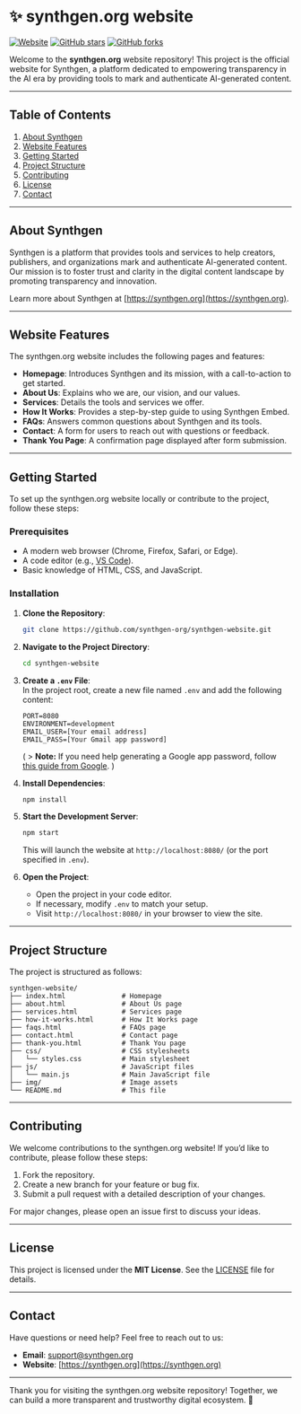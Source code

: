 # ✨ synthgen.org website

[![Website](https://img.shields.io/website?down_message=offline&label=synthgen.org&up_message=online&url=https%3A%2F%2Fsynthgen.org)](https://synthgen.org)
[![GitHub stars](https://img.shields.io/github/stars/synthgen-org/synthgen-website?style=social)](https://github.com/synthgen-org/synthgen.org/stargazers)
[![GitHub forks](https://img.shields.io/github/forks/synthgen-org/synthgen-website?style=social)](https://github.com/synthgen-org/synthgen.org/network/members)

Welcome to the **synthgen.org** website repository! This project is the official website for Synthgen, a platform dedicated to empowering transparency in the AI era by providing tools to mark and authenticate AI-generated content.

---

## Table of Contents
1. [About Synthgen](#about-synthgen)
2. [Website Features](#website-features)
3. [Getting Started](#getting-started)
4. [Project Structure](#project-structure)
5. [Contributing](#contributing)
6. [License](#license)
7. [Contact](#contact)

---

## About Synthgen

Synthgen is a platform that provides tools and services to help creators, publishers, and organizations mark and authenticate AI-generated content. Our mission is to foster trust and clarity in the digital content landscape by promoting transparency and innovation.

Learn more about Synthgen at [https://synthgen.org](https://synthgen.org).

---

## Website Features

The synthgen.org website includes the following pages and features:
- **Homepage**: Introduces Synthgen and its mission, with a call-to-action to get started.
- **About Us**: Explains who we are, our vision, and our values.
- **Services**: Details the tools and services we offer.
- **How It Works**: Provides a step-by-step guide to using Synthgen Embed.
- **FAQs**: Answers common questions about Synthgen and its tools.
- **Contact**: A form for users to reach out with questions or feedback.
- **Thank You Page**: A confirmation page displayed after form submission.

---

## Getting Started

To set up the synthgen.org website locally or contribute to the project, follow these steps:

### Prerequisites
- A modern web browser (Chrome, Firefox, Safari, or Edge).
- A code editor (e.g., [VS Code](https://code.visualstudio.com/)).
- Basic knowledge of HTML, CSS, and JavaScript.

### Installation
1. **Clone the Repository**:
   ```bash
   git clone https://github.com/synthgen-org/synthgen-website.git
   ```
2. **Navigate to the Project Directory**:
   ```bash
   cd synthgen-website
   ```
3. **Create a `.env` File**:  
   In the project root, create a new file named `.env` and add the following content:  
   ```plaintext
   PORT=8080
   ENVIRONMENT=development
   EMAIL_USER=[Your email address]
   EMAIL_PASS=[Your Gmail app password]
   ```  
   ( > **Note:** If you need help generating a Google app password, follow [this guide from Google](https://support.google.com/accounts/answer/185833?hl=en). )

4. **Install Dependencies**:  
   ```bash
   npm install
   ```  

5. **Start the Development Server**:  
   ```bash
   npm start
   ```  
   This will launch the website at `http://localhost:8080/` (or the port specified in `.env`).  

6. **Open the Project**:  
   - Open the project in your code editor.  
   - If necessary, modify `.env` to match your setup.  
   - Visit `http://localhost:8080/` in your browser to view the site.  

---

## Project Structure

The project is structured as follows:
```
synthgen-website/
├── index.html              # Homepage
├── about.html              # About Us page
├── services.html           # Services page
├── how-it-works.html       # How It Works page
├── faqs.html               # FAQs page
├── contact.html            # Contact page
├── thank-you.html          # Thank You page
├── css/                    # CSS stylesheets
│   └── styles.css          # Main stylesheet
├── js/                     # JavaScript files
│   └── main.js             # Main JavaScript file
├── img/                    # Image assets
└── README.md               # This file
```

---

## Contributing

We welcome contributions to the synthgen.org website! If you’d like to contribute, please follow these steps:

1. Fork the repository.
2. Create a new branch for your feature or bug fix.
3. Submit a pull request with a detailed description of your changes.

For major changes, please open an issue first to discuss your ideas.

---

## License

This project is licensed under the **MIT License**. See the [LICENSE](LICENSE) file for details.

---

## Contact

Have questions or need help? Feel free to reach out to us:
- **Email**: [support@synthgen.org](mailto:support@synthgen.org)
- **Website**: [https://synthgen.org](https://synthgen.org)

---

Thank you for visiting the synthgen.org website repository! Together, we can build a more transparent and trustworthy digital ecosystem. 🌟
